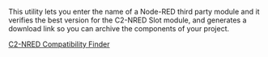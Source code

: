 This utility lets you enter the name of a Node-RED third party module and it verifies the best version for the C2-NRED Slot module, and generates a download link so you can archive the components of your project.

<a href="https://automationdirect.github.io/CLICK-PLC/Node-RED/C2-NREDModuleVersionCheck/CompatibiltyCheck.html">C2-NRED Compatibility Finder</a>


